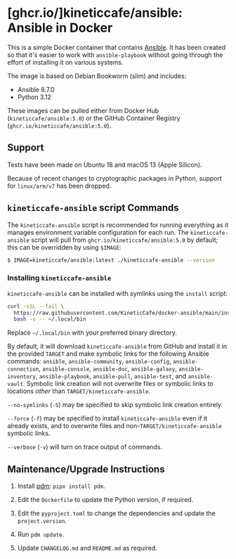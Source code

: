 # [ghcr.io/]kineticcafe/ansible: Ansible in Docker

This is a simple Docker container that contains [Ansible][]. It has been created
so that it's easier to work with `ansible-playbook` without going through the
effort of installing it on various systems.

The image is based on Debian Bookworm (slim) and includes:

- Ansible 8.7.0
- Python 3.12

These images can be pulled either from Docker Hub
(`kineticcafe/ansible:5.0`) or the GitHub Container Registry
(`ghcr.io/kineticcafe/ansible:5.0`).

## Support

Tests have been made on Ubuntu 18 and macOS 13 (Apple Silicon).

Because of recent changes to cryptographic packages in Python, support for
`linux/arm/v7` has been dropped.

## `kineticcafe-ansible` script Commands

The `kineticcafe-ansible` script is recommended for running everything as it
manages environment variable configuration for each run. The
`kineticcafe-ansible` script will pull from `ghcr.io/kineticcafe/ansible:5.0` by
default; this can be overridden by using `$IMAGE`:

```sh
$ IMAGE=kineticcafe/ansible:latest ./kineticcafe-ansible --version
```

### Installing `kineticcafe-ansible`

`kineticcafe-ansible` can be installed with symlinks using the `install` script:

```sh
curl -sSL --fail \
  https://raw.githubusercontent.com/KineticCafe/docker-ansible/main/install |
  bash -s -- ~/.local/bin
```

Replace `~/.local/bin` with your preferred binary directory.

By default, it will download `kineticcafe-ansible` from GitHub and install it in
the provided `TARGET` and make symbolic links for the following Ansible
commands: `ansible`, `ansible-community`, `ansible-config`,
`ansible-connection`, `ansible-console`, `ansible-doc`, `ansible-galaxy`,
`ansible-inventory`, `ansible-playbook`, `ansible-pull`, `ansible-test`, and
`ansible-vault`. Symbolic link creation will not overwrite files or symbolic
links to locations _other_ than `TARGET/kineticcafe-ansible`.

`--no-symlinks` (`-S`) may be specified to skip symbolic link creation entirely.

`--force` (`-f`) may be specified to install `kineticcafe-ansible` even if it already
exists, and to overwrite files and non-`TARGET/kineticcafe-ansible` symbolic links.

`--verbose` (`-v`) will turn on trace output of commands.

## Maintenance/Upgrade Instructions

1. Install [pdm][]: `pipx install pdm`.

2. Edit the `Dockerfile` to update the Python version, if required.

3. Edit the `pyproject.toml` to change the dependencies and update the
   `project.version`.

4. Run `pdm update`.

5. Update `CHANGELOG.md` and `README.md` as required.

[ansible]: https://www.ansible.com/community
[pdm]: https://github.com/pdm-project/pdm
